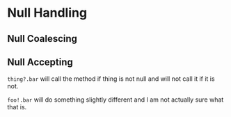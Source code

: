 # Null Handling

## Null Coalescing

## Null Accepting

`thing?.bar` will call the method if thing is not null and will not call it if it is not.

`foo!.bar` will do something slightly different and I am not actually sure what that is.
